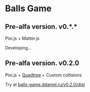 # Balls Game

## Pre-alfa version. v0.\*.\*

Pixi.js + Matter.js

Developing...

## Pre-alfa version. v0.2.0

Pixi.js + [Quadtree](https://en.wikipedia.org/wiki/Quadtree) + Custom collisions

Try at [balls-game.ddaniel.ru/v0.2.0/dist](https://balls-game.ddaniel.ru/v0.2.0/dist/)
